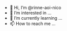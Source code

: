 - 👋 Hi, I’m @rinne-aoi-nico
- 👀 I’m interested in ...
- 🌱 I’m currently learning ...
- 📫 How to reach me ...

<!---
rinne-aoi-nico/rinne-aoi-nico is a ✨ special ✨ repository because its `README.md` (this file) appears on your GitHub profile.
You can click the Preview link to take a look at your changes.
--->

